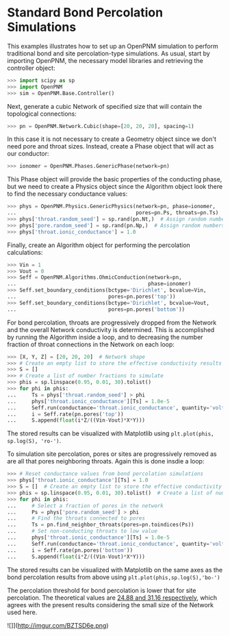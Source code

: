 # Standard Bond Percolation Simulations

This examples illustrates how to set up an OpenPNM simulation to perform traditional bond and site percolation-type simulations. As usual, start by importing OpenPNM, the necessary model libraries and retrieving the controller object:

``` python
>>> import scipy as sp
>>> import OpenPNM
>>> sim = OpenPNM.Base.Controller()

```

Next, generate a cubic Network of specified size that will contain the topological connections:

``` python
>>> pn = OpenPNM.Network.Cubic(shape=[20, 20, 20], spacing=1)

```

In this case it is not necessary to create a Geometry object since we don't need pore and throat sizes.  Instead, create a Phase object that will act as our conductor:

``` python
>>> ionomer = OpenPNM.Phases.GenericPhase(network=pn)

```

This Phase object will provide the basic properties of the conducting phase, but we need to create a Physics object since the Algorithm object look there to find the necessary conductance values:

``` python
>>> phys = OpenPNM.Physics.GenericPhysics(network=pn, phase=ionomer,
...                                       pores=pn.Ps, throats=pn.Ts)
>>> phys['throat.random_seed'] = sp.rand(pn.Nt,)  # Assign random numbers to throats
>>> phys['pore.random_seed'] = sp.rand(pn.Np,)  # Assign random numbers to pores
>>> phys['throat.ionic_conductance'] = 1.0

```

Finally, create an Algorithm object for performing the percolation calculations:

``` python
>>> Vin = 1
>>> Vout = 0
>>> Seff = OpenPNM.Algorithms.OhmicConduction(network=pn,
...                                           phase=ionomer)
>>> Seff.set_boundary_conditions(bctype='Dirichlet', bcvalue=Vin,
...                              pores=pn.pores('top'))
>>> Seff.set_boundary_conditions(bctype='Dirichlet', bcvalue=Vout,
...                              pores=pn.pores('bottom'))

```

For bond percolation, throats are progressively dropped from the Network and the overall Network conductivity is determined.  This is accomplished by running the Algorithm inside a loop, and to decreasing the number fraction of throat connections in the Network on each loop:

``` python
>>> [X, Y, Z] = [20, 20, 20]  # Network shape
>>> # Create an empty list to store the effective conductivity results
>>> S = []
>>> # Create a list of number fractions to simulate
>>> phis = sp.linspace(0.95, 0.01, 30).tolist()
>>> for phi in phis:
...     Ts = phys['throat.random_seed'] > phi
...     phys['throat.ionic_conductance'][Ts] = 1.0e-5
...     Seff.run(conductance='throat.ionic_conductance', quantity='voltage')
...     i = Seff.rate(pn.pores('top'))
...     S.append(float(i*Z/((Vin-Vout)*X*Y)))

```

The stored results can be visualized with Matplotlib using ``plt.plot(phis, sp.log(S), 'ro-')``.

To simulation site percolation, pores or sites are progressively removed as are all that pores neighboring throats.  Again this is done insdie a loop:

``` python
>>> # Reset conductance values from bond percolation simulations
>>> phys['throat.ionic_conductance'][Ts] = 1.0
>>> S = []  # Create an empty list to store the effective conductivity results
>>> phis = sp.linspace(0.95, 0.01, 30).tolist()  # Create a list of number fractions to simulate
>>> for phi in phis:
...     # Select a fraction of pores in the network
...     Ps = phys['pore.random_seed'] > phi
...     # Find the throats connected to pores
...     Ts = pn.find_neighbor_throats(pores=pn.toindices(Ps))
...     # Set non-conducting throats to low value
...     phys['throat.ionic_conductance'][Ts] = 1.0e-5
...     Seff.run(conductance='throat.ionic_conductance', quantity='voltage')
...     i = Seff.rate(pn.pores('bottom'))
...     S.append(float(i*Z/((Vin-Vout)*X*Y)))

```

The stored results can be visualized with Matplotlib on the same axes as the bond percolation results from above using ``plt.plot(phis,sp.log(S),'bo-')``

The percolation threshold for bond percolation is lower that for site percolation.  The theoretical values are [24.88 and 31.16 respectively](http://en.wikipedia.org/wiki/Percolation_threshold#Thresholds_on_3D_lattices), which agrees with the present results considering the small size of the Network used here.

![]](http://imgur.com/BZTSD6e.png)
